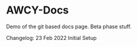 # AWCY-Docs
Demo of the git based docs page. Beta phase stuff.

Changelog:
23 Feb 2022 Initial Setup 
